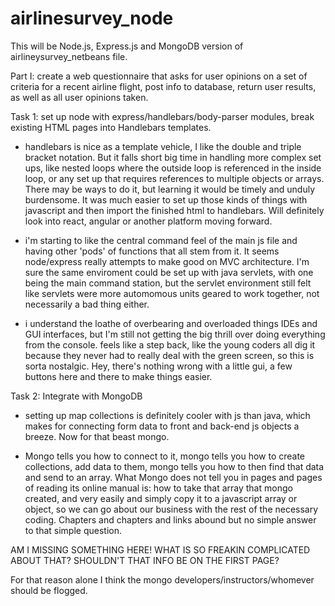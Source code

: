 # airlinesurvey_node

This will be Node.js, Express.js and MongoDB version of airlineysurvey_netbeans file.  

Part I: create a web questionnaire that asks for user opinions on a set of criteria for a recent airline flight, post info to database, return user results, as well as all user opinions taken. 

Task 1: set up node with express/handlebars/body-parser modules, break existing HTML pages into Handlebars templates. 

- handlebars is nice as a template vehicle, I like the double and triple bracket notation. But it falls short big time in handling more complex set ups, like nested loops where the outside loop is referenced in the inside loop, or any set up that requires references to multiple objects or arrays. There may be ways to do it, but learning it would be timely and unduly burdensome. It was much easier to set up those kinds of things with javascript and then import the finished html to handlebars. Will definitely look into react, angular or another platform moving forward.

- i'm starting to like the central command feel of the main js file and having other 'pods' of functions that all stem from it. It seems node/express really attempts to make good on MVC architecture. I'm sure the same enviroment could be set up with java servlets, with one being the main command station, but the servlet environment still felt like servlets were more automomous units geared to work together, not necessarily a bad thing either.

- i understand the loathe of overbearing and overloaded things IDEs and GUI interfaces, but I'm still not getting the big thrill over doing everything from the console. feels like a step back, like the young coders all dig it because they never had to really deal with the green screen, so this is sorta nostalgic. Hey, there's nothing wrong with a little gui, a few buttons here and there to make things easier. 

Task 2: Integrate with MongoDB

-  setting up map collections is definitely cooler with js than java, which makes for connecting form data to front and back-end js objects a breeze. Now for that beast mongo. 

- Mongo tells you how to connect to it, mongo tells you how to create collections, add data to them, mongo tells you how to then find that data and send to an array. What Mongo does not tell you in pages and pages of reading its online manual is: how to take that array that mongo created, and very easily and simply copy it to a javascript array or object, so we can go about our business with the rest of the necessary coding. Chapters and chapters and links abound but no simple answer to that simple question.  

AM I MISSING SOMETHING HERE! WHAT IS SO FREAKIN COMPLICATED ABOUT THAT? SHOULDN'T THAT INFO BE ON THE FIRST PAGE?

For that reason alone I think the mongo developers/instructors/whomever should be flogged.

